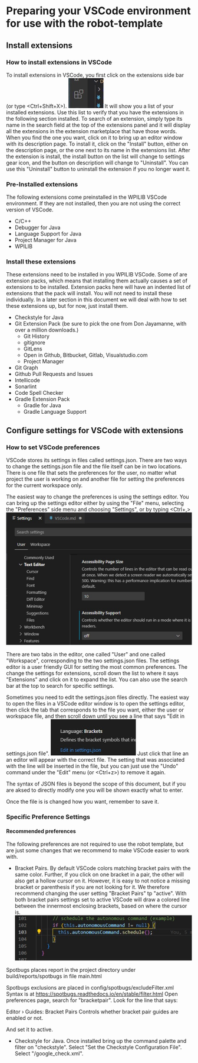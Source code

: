# Preparing your VSCode environment for use with the robot-template

## Install extensions

### How to install extensions in VSCode

To install extensions in VSCode, you first click on the extensions side bar (or type <Ctrl+Shift+X>). ![extension tab icon](img/ext-tab.jpg) It will show you a list of your installed extensions. Use this list to verify that you have the extensions in the following section installed. To search of an extension, simply type its name in the search field at the top of the extensions panel and it will display all the extensions in the extension marketplace that have those words. When you find the one you want, click on it to bring up an editor window with its description page. To install it, click on the "Install" button, either on the description page, or the one next to its name in the extensions list. After the extension is install, the install button on the list will change to settings gear icon, and the button on description will change to "Uninstall". You can use this "Uninstall" button to uninstall the extension if you no longer want it.

### Pre-Installed extensions

The following extensions come preinstalled in the WPILIB VSCode environment. If they are not installed, then you are not using the correct version of VSCode.

- C/C++
- Debugger for Java
- Language Support for Java
- Project Manager for Java
- WPILIB

### Install these extensions

These extensions need to be installed in you WPILIB VSCode. Some of are extension packs, which means that installing them actually causes a set of extensions to be installed. Extension packs here will have an indented list of extensions that the pack will install. You will not need to install these individually. In a later section in this document we will deal with how to set these extensions up, but for now, just install them.

- Checkstyle for Java
- Git Extension Pack (be sure to pick the one from Don Jayamanne, with over a million downloads.)
  - Git History
  - gitignore
  - GitLens
  - Open in Github, Bitbucket, Gitlab, Visualstudio.com
  - Project Manager
- Git Graph
- Github Pull Requests and Issues
- Intellicode
- Sonarlint
- Code Spell Checker
- Gradle Extension Pack
  - Gradle for Java
  - Gradle Language Support

## Configure settings for VSCode with extensions

### How to set VSCode preferences

VSCode stores its settings in files called settings.json. There are two ways to change the settings.json file and the file itself can be in two locations. There is one file that sets the preferences for the user, no matter what project the user is working on and another file for setting the preferences for the current workspace only.

The easiest way to change the preferences is using the settings editor. You can bring up the settings editor either by using the "File" menu, selecting the "Preferences" side menu and choosing "Settings", or by typing <Ctrl+,> ![Settings Editor](img/setting-editor.jpg)

There are two tabs in the editor, one called "User" and one called "Workspace", corresponding to the two settings.json files. The settings editor is a user friendly GUI for setting the most common preferences. The change the settings for extensions, scroll down the list to where it says "Extensions" and click on it to expand the list. You can also use the search bar at the top to search for specific settings.

Sometimes you need to edit the settings.json files directly. The easiest way to open the files in a VSCode editor window is to open the settings editor, then click the tab that corresponds to the file you want, either the user or workspace file, and then scroll down until you see a line that says "Edit in settings.json file". ![Edit in settings.json file](img/editinsettings.jpg)  Just click that line an an editor will appear with the correct file. The setting that was associated with the line will be inserted in the file, but you can just use the "Undo" command under the "Edit" menu (or <Ctrl+z>) to remove it again.

The syntax of JSON files is beyond the scope of this document, but if you are aksed to directly modify one you will be shown exactly what to enter.

Once the file is is changed how you want, remember to save it.

### Specific Preference Settings

#### Recommended preferences

The following preferences are not required to use the robot template, but are just some changes that we recommend to make VSCode easier to work with.

- Bracket Pairs. By default VSCode colors matching bracket pairs with the same color. Further, if you click on one bracket in a pair, the other will also get a hollow cursor on it. However, it is easy to not notice a missing bracket or parenthesis if you are not looking for it. We therefore recommend changing the user setting "Bracket Pairs" tp "active". With both bracket pairs settings set to active VSCode will draw a colored line between the innermost enclosing brackets, based on where the cursor is. ![Example Bracket Pair](img/bracktpair.jpg)


Spotbugs places report in the project directory under
build/reports/spotbugs in file main.html

Spotbugs exclusions are placed in config/spotbugs/excludeFilter.xml
Syntax is at https://spotbugs.readthedocs.io/en/stable/filter.html
Open preferences page, search for "bracketpair". Look for the line that says:

Editor › Guides: Bracket Pairs
Controls whether bracket pair guides are enabled or not.

And set it to active.

- Checkstyle for Java.
Once installed bring up the command palette and filter on "checkstyle". Select "Set the Checkstyle Configuration File". Select "/google_check.xml".
